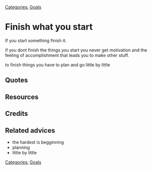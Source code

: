 [Categories:](../Categories/index.md) [Goals](../Categories/Goals.md)
# Finish what you start

If you start something finish it.

if you dont finish the things you start you never get motivation and the feeling of accomplishment that leads you to make other stuff.

to finish things you have to plan and go little by little

## Quotes

## Resources

## Credits

## Related advices

- the hardest is begginning
- planning
- little by little

[Categories:](../Categories/index.md) [Goals](../Categories/Goals.md)
